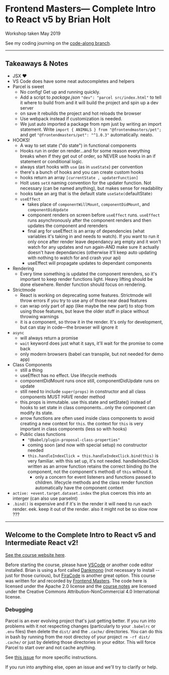 # Frontend Masters— Complete Intro to React v5 by Brian Holt

Workshop taken May 2019

See my coding journing on the [code-along branch](https://github.com/qjac/complete-intro-to-react-v5/tree/code-along).

---

## Takeaways & Notes

- JSX ❤️
- VS Code does have some neat autocompletes and helpers
- Parcel is sweet
  - No config! Get up and running quickly.
  - Add a script to _package.json_ `"dev": "parcel src/index.html"` to tell it where to build from and it will build the project and spin up a dev server
  - on save it rebuilds the project and hot reloads the browser
  - Use webpack instead if customization is needed.
  - We just auto imported a package from npm just by writing an import statement. Write `import { ANIMALS } from "@frontendmasters/pet";` and get `"@frontendmasters/pet": "^1.0.3"` automatically. neato.
- HOOKS!
  - A way to set state ("do state") in functional components
  - Hooks run in order on render...and for some reason everything breaks when if they get out of order, so NEVER use hooks in an if statement or conditional logic.
  - always start hooks with `use` (as in `useState`) per convention
  - there's a bunch of hooks and you can create custom hooks
  - hooks return an array `[currentState , updaterFunction]`
  - Holt uses `setX` naming convention for the updater function. Not necessary (can be named anything), but makes sense for readability
  - hooks take an arg that is the default state `useSate(`defaultState`)`
  - `useEffect`
    - takes place of `componentWillMount`, `componentDidMount`, and `componentDidUpdate`
    - component renders on screen before `useEffect` runs. `useEffect` runs asynchronously after the component renders and then updates the component and rerenders
    - final arg for useEffect is an array of dependencies (what variables it's taking in and needs to watch). If you want to run it only once after render leave dependancy arg empty and it won't watch for any updates and run again-AND make sure it actually doesn't have dependancies (otherwise it'll keep auto updating with nothing to watch for and crash your api)
    - useEffect will propagate updates to dependant components
- Rendering
  - Every time something is updated the component rerenders, so it's important to keep render functions light. Heavy lifting should be done elsewhere. Render function should focus on rendering.
- Strictmode
  - React is working on deprecating some features. Strictmode will throw errors if you try to use any of those near dead features
  - can wrap only part of app (like maybe the new part) to stop from using those features, but leave the older stuff in place without throwing warnings
  - it is a component, so throw it in the render. It's only for development, but can stay in code—the browser will ignore it
- `async`
  - will always return a promise
  - `wait` keyword does just what it says, it'll wait for the promise to come back
  - only modern browsers (babel can transpile, but not needed for demo app)
- Class Components
  - still a thing
  - useEffect has no effect. Use lifecycle methods
  - componentDidMount runs once still, componentDidUpdate runs on update
  - still need to include `super(props)` in constructor and all class components MUST HAVE render method
  - this.props is immutable. use this.state and setState() instead of hooks to set state in class components...only the component can modify its state.
  - arrow functions are often used inside class components to avoid creating a new context for `this`. the context for `this` is very important in class components (less so with hooks)
  - Public class functions
    - `"@babel/plugin-proposal-class-properties"`
    - coming soon (and now with special setup) no constructor needed
    - `this.handleIndexClick = this.handleIndexClick.bind(this)` is very familiar. with this set up, it's not needed. handleIndexClick written as an arrow function retains the correct binding (to the component, not the component's method) of `this` without it.
      - only a concern for event listeners and functions passed to children. lifecycle methods and the class render function automatically have the component context
- `active: +event.target.dataset.index` the plus coerces this into an interger (can also use parseInt)
- `.bind()` is expensive and if it's in the render it will need to run each render. eek. keep it out of the render. also it might not be so slow now ???

---

## Welcome to the Complete Intro to React v5 and Intermediate React v2!

[See the course website here][v5].

Before starting the course, please have [VSCode][vscode] or another code editor installed. Brian is using a font called [Dankmono][dankmono] (not necessary to install -- just for those curious), but [FiraCode][firacode] is another great option. This course was written for and recorded by [Frontend Masters][fem]. The code here is licensed under the Apache 2.0 license and the [course notes][v5] are licensed under the Creative Commons Attribution-NonCommercial 4.0 International license.

<!-- as the [Complete Intro to React v5][course] and [Intermediate React][course-intermediate] courses.  -->

### Debugging

Parcel is an ever evolving project that's just getting better. If you run into problems with it not respecting changes (particularly to your `.babelrc` or `.env` files) then delete the `dist/` and the `.cache/` directories. You can do this in bash by running from the root directoy of your project `rm -rf dist/ .cache/` or just by deleting those directories in your editor. This will force Parcel to start over and not cache anything.

See [this issue](https://github.com/btholt/complete-intro-to-react-v4/issues/3#issuecomment-425124265) for more specific instructions.

If you run into anything else, open an issue and we'll try to clarify or help.

[v5]: https://bit.ly/react-v5
[vscode]: https://code.visualstudio.com/
[dankmono]: https://dank.sh/
[firacode]: https://github.com/tonsky/FiraCode
[fem]: https://frontendmasters.com/

<!-- [course]: https://frontendmasters.com/courses/complete-react-v5/ -->
<!-- [course-intermediate]: https://frontendmasters.com/courses/intermediate-react-v2/ -->
